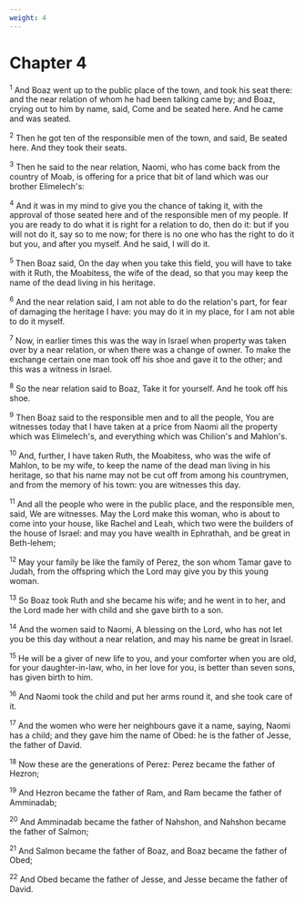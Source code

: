```yaml
---
weight: 4
---
```


# Chapter 4

<sup>1</sup> And Boaz went up to the public place of the town, and took his seat there: and the near relation of whom he had been talking came by; and Boaz, crying out to him by name, said, Come and be seated here. And he came and was seated. 

<sup>2</sup> Then he got ten of the responsible men of the town, and said, Be seated here. And they took their seats. 

<sup>3</sup> Then he said to the near relation, Naomi, who has come back from the country of Moab, is offering for a price that bit of land which was our brother Elimelech's: 

<sup>4</sup> And it was in my mind to give you the chance of taking it, with the approval of those seated here and of the responsible men of my people. If you are ready to do what it is right for a relation to do, then do it: but if you will not do it, say so to me now; for there is no one who has the right to do it but you, and after you myself. And he said, I will do it. 

<sup>5</sup> Then Boaz said, On the day when you take this field, you will have to take with it Ruth, the Moabitess, the wife of the dead, so that you may keep the name of the dead living in his heritage. 

<sup>6</sup> And the near relation said, I am not able to do the relation's part, for fear of damaging the heritage I have: you may do it in my place, for I am not able to do it myself. 

<sup>7</sup> Now, in earlier times this was the way in Israel when property was taken over by a near relation, or when there was a change of owner. To make the exchange certain one man took off his shoe and gave it to the other; and this was a witness in Israel. 

<sup>8</sup> So the near relation said to Boaz, Take it for yourself. And he took off his shoe. 

<sup>9</sup> Then Boaz said to the responsible men and to all the people, You are witnesses today that I have taken at a price from Naomi all the property which was Elimelech's, and everything which was Chilion's and Mahlon's. 

<sup>10</sup> And, further, I have taken Ruth, the Moabitess, who was the wife of Mahlon, to be my wife, to keep the name of the dead man living in his heritage, so that his name may not be cut off from among his countrymen, and from the memory of his town: you are witnesses this day. 

<sup>11</sup> And all the people who were in the public place, and the responsible men, said, We are witnesses. May the Lord make this woman, who is about to come into your house, like Rachel and Leah, which two were the builders of the house of Israel: and may you have wealth in Ephrathah, and be great in Beth-lehem; 

<sup>12</sup> May your family be like the family of Perez, the son whom Tamar gave to Judah, from the offspring which the Lord may give you by this young woman. 

<sup>13</sup> So Boaz took Ruth and she became his wife; and he went in to her, and the Lord made her with child and she gave birth to a son. 

<sup>14</sup> And the women said to Naomi, A blessing on the Lord, who has not let you be this day without a near relation, and may his name be great in Israel. 

<sup>15</sup> He will be a giver of new life to you, and your comforter when you are old, for your daughter-in-law, who, in her love for you, is better than seven sons, has given birth to him. 

<sup>16</sup> And Naomi took the child and put her arms round it, and she took care of it. 

<sup>17</sup> And the women who were her neighbours gave it a name, saying, Naomi has a child; and they gave him the name of Obed: he is the father of Jesse, the father of David. 

<sup>18</sup> Now these are the generations of Perez: Perez became the father of Hezron; 

<sup>19</sup> And Hezron became the father of Ram, and Ram became the father of Amminadab; 

<sup>20</sup> And Amminadab became the father of Nahshon, and Nahshon became the father of Salmon; 

<sup>21</sup> And Salmon became the father of Boaz, and Boaz became the father of Obed; 

<sup>22</sup> And Obed became the father of Jesse, and Jesse became the father of David. 

